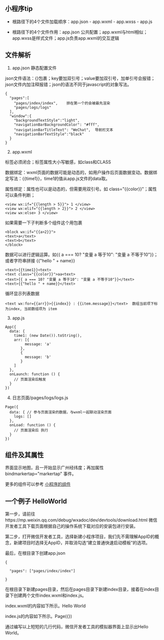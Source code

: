 ## 小程序tip

- 根路径下的4个文件加载顺序：app.json - app.wxml - app.wxss - app.js

- 根路径下的4个文件作用：app.json 公共配置；app.wxml与html相似；app.wxss是样式文件；app.js负责app.wxml的交互逻辑


## 文件解析

1. app.json  静态配置文件

json文件语法：{}包裹；key要加双引号；value要加双引号，加单引号会报错；json文件内加注释报错；json的语法不同于javascript的对象写法。

```
{
  "pages":[
    "pages/index/index",    排在第一个的会被最先渲染
    "pages/logs/logs"
  ],
  "window":{
    "backgroundTextStyle":"light",
    "navigationBarBackgroundColor": "#fff",
    "navigationBarTitleText": "WeChat",  导航栏文本
    "navigationBarTextStyle":"black"
  }
}
```
2. app.wxml

标签必须闭合；标签属性大小写敏感，如class和CLASS 

数据绑定：wxml页面的数据可能是动态的，如用户操作后页面数据变动。数据绑定写法：<text>{{time1}}<text>，time1的值从app.js文件的data取。

属性绑定：属性也可以是动态的，但需要用双引号。如 class="{{color}}"；属性可以条件判断；

```
<view wx:if="{{length > 5}}"> 1 </view>
<view wx:elif="{{length > 2}}"> 2 </view>
<view wx:else> 3 </view>
```
如果需要一下子判断多个组件这个用<block>包裹

```
<block wx:if="{{a>2}}">
<text>a</text>
<text>b</text>
</block>

```

数据可以进行逻辑运算。如<text>{{ a === 10? "变量 a 等于10": "变量 a 不等于10"}}</text>；或者字符串拼接 {{"hello " + name}}

```
<text>{{time1}}<text>
<text class="{{color}}">aa<text>
<text>{{ a === 10? "变量 a 等于10": "变量 a 不等于10"}}</text>
<text>{{"hello " + name}}</text>
```

循环显示列表数据

```
<text wx:for={{arr}}>{{index}} : {{item.message}}</text>  数组当前项下标为index, 当前数组项为 item
```

3. app.js

```
App({
  data: {
    time1: (new Date()).toString(),
    arr: [{
         message: 'a'
       },
       {
         message: 'b'
       }
    ]
  },
  onLaunch: function () {
    // 页面渲染后触发
  }
})
```

4. 日志页面/pages/logs/logs.js
```
Page({
  data: { // 参与页面渲染的数据，与wxml一起联动渲染页面
    logs: []
  },
  onLoad: function () {
    // 页面渲染后 执行
  }
})
```

## 组件及其属性

<map longitude="广州经度" latitude="广州纬度"></map>  界面显示地图，且一开始显示广州经纬度；再加属性bindmarkertap="markertap" 事件。

更多的组件可以参考 [小程序的组件](https://developers.weixin.qq.com/miniprogram/dev/component/)

## 一个例子 HelloWorld

第一步，请前往https://mp.weixin.qq.com/debug/wxadoc/dev/devtools/download.html 微信开发者工具下载页面根据自己的操作系统下载对应的安装包进行安装。

第二步，打开微信开发者工具，选择新建小程序项目，我们先不需理解AppID的概念，新建项目时选择无AppID，并取消勾选“建立普通快速启动模板”的选项。

最后，在根目录下创建app.json

```
{

  "pages": ["pages/index/index"]

}
```

在根目录下新建pages目录，然后在pages目录下新建index目录，接着在index目录下创建两个文件index.wxml和index.js。

index.wxml的内容如下所示。<text>Hello World</text>

index.js的内容如下所示。Page({})

通过编写以上短短的几行代码，微信开发者工具的模拟器界面上显示出Hello World。
